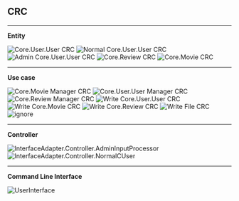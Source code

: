 ## CRC
****
**Entity**

![Core.User.User CRC](https://github.com/CSC207-UofT/course-project-team-28/blob/main/src/CRCCards/usercrc.jpeg)
![Normal Core.User.User CRC](https://github.com/CSC207-UofT/course-project-team-28/blob/main/src/CRCCards/normalusercrc.jpeg)
![Admin Core.User.User CRC](https://github.com/CSC207-UofT/course-project-team-28/blob/main/src/CRCCards/adminusercrc.jpeg)
![Core.Review CRC](https://github.com/CSC207-UofT/course-project-team-28/blob/main/src/CRCCards/reviewcrc.jpeg)
![Core.Movie CRC](https://github.com/CSC207-UofT/course-project-team-28/blob/main/src/CRCCards/moviecrc.jpeg)
****
**Use case**

![Core.Movie Manager CRC](https://github.com/CSC207-UofT/course-project-team-28/blob/main/src/CRCCards/moviemanagercrc.jpeg)
![Core.User.User Manager CRC](https://github.com/CSC207-UofT/course-project-team-28/blob/main/src/CRCCards/usermanagercrc.jpeg)
![Core.Review Manager CRC](https://github.com/CSC207-UofT/course-project-team-28/blob/main/src/CRCCards/reviewmanagercrc.jpeg)
![Write Core.User.User CRC](https://github.com/CSC207-UofT/course-project-team-28/blob/main/src/CRCCards/writeusercrc.jpeg)
![Write Core.Movie CRC](https://github.com/CSC207-UofT/course-project-team-28/blob/main/src/CRCCards/writemoviecrc.jpeg)
![Write Core.Review CRC](https://github.com/CSC207-UofT/course-project-team-28/blob/main/src/CRCCards/writereviewcrc.jpeg)
![Write File CRC](https://github.com/CSC207-UofT/course-project-team-28/blob/main/src/CRCCards/writefilecrc.jpeg)
![ignore](https://github.com/CSC207-UofT/course-project-team-28/blob/main/src/CRCCards/ignore1lncrc.jpeg)
****
**Controller**

![InterfaceAdapter.Controller.AdminInputProcessor](https://github.com/CSC207-UofT/course-project-team-28/blob/main/src/CRCCards/adminipcrc.jpeg)
![InterfaceAdapter.Controller.NormalCUser](https://github.com/CSC207-UofT/course-project-team-28/blob/main/src/CRCCards/normipcrc.jpeg)
****
**Command Line Interface**

![UserInterface](https://github.com/CSC207-UofT/course-project-team-28/blob/main/src/CRCCards/uicrc.jpeg)